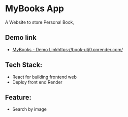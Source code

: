 # MyBooks App

A Website to store Personal Book,

## Demo link

- [MyBooks - Demo Link](https://book-utj0.onrender.com/)https://book-utj0.onrender.com/

## Tech Stack:

- React for building frontend web
- Deploy front end Render

## Feature:

- Search by image
